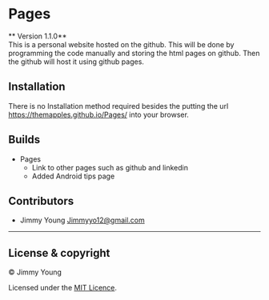 # Pages

** Version 1.1.0**<br />
This is a personal website hosted on the github.
This will be done by programming the code manually and storing the html pages on github.
Then the github will host it using github pages.

## Installation

There is no Installation method required besides the putting the url https://themapples.github.io/Pages/ into your browser.

## Builds

- Pages
	- Link to other pages such as github and linkedin
	- Added Android tips page

## Contributors

 - Jimmy Young <Jimmyyo12@gmail.com>
---

## License & copyright

© Jimmy Young

Licensed under the [MIT Licence](LICENSE).

